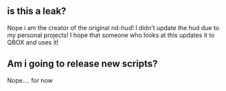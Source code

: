 ## is this a leak?
Nope i am the creator of the original nd-hud!
I didn't update the hud due to my personal projects!
I hope that someone who looks at this updates it to QBOX and uses it!

## Am i going to release new scripts?
Nope.... for now
